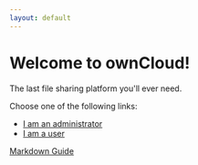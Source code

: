 ```yaml
---
layout: default
---
```


# Welcome to ownCloud!
The last file sharing platform you'll ever need.

Choose one of the following links:
* [I am an administrator](./qs_admins.html)
* [I am a user](./qs_users.html)

[Markdown Guide](./guide.html)
